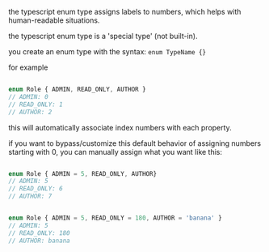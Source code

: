 the typescript enum type assigns labels to numbers, which helps with human-readable situations.

the typescript enum type is a 'special type' (not built-in).

you create an enum type with the syntax: `enum TypeName {}`

for example

```ts

enum Role { ADMIN, READ_ONLY, AUTHOR }
// ADMIN: 0
// READ_ONLY: 1
// AUTHOR: 2

```

this will automatically associate index numbers with each property.



if you want to bypass/customize this default behavior of assigning numbers starting with 0, you can manually assign what you want like this:

```ts

enum Role { ADMIN = 5, READ_ONLY, AUTHOR}
// ADMIN: 5
// READ_ONLY: 6
// AUTHOR: 7


enum Role { ADMIN = 5, READ_ONLY = 180, AUTHOR = 'banana' }
// ADMIN: 5
// READ_ONLY: 180
// AUTHOR: banana
```